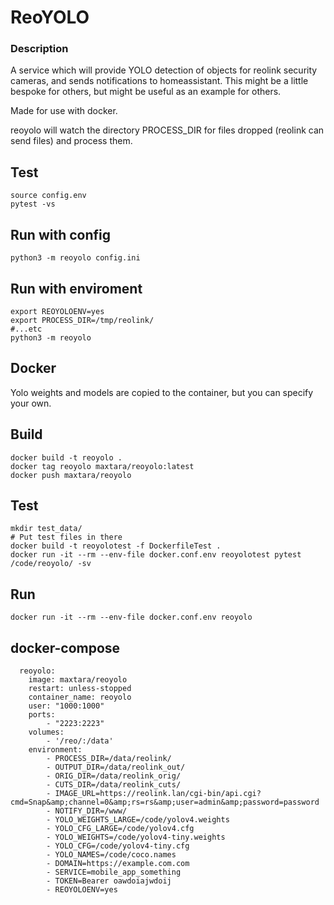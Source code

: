 # ReoYOLO
  
### Description
A service which will provide YOLO detection of objects for reolink security cameras, and sends notifications to homeassistant.
This might be a little bespoke for others, but might be useful as an example for others.
  
Made for use with docker. 
  
reoyolo will watch the directory PROCESS_DIR for files dropped (reolink can send files) and process them.
  
## Test
```
source config.env
pytest -vs
```
  
## Run with config
```
python3 -m reoyolo config.ini
```
  
## Run with enviroment
```
export REOYOLOENV=yes
export PROCESS_DIR=/tmp/reolink/
#...etc
python3 -m reoyolo
```
  
## Docker
  
Yolo weights and models are copied to the container, but you can specify your own.
  
## Build
```
docker build -t reoyolo .
docker tag reoyolo maxtara/reoyolo:latest
docker push maxtara/reoyolo
```
  
## Test
```
mkdir test_data/
# Put test files in there
docker build -t reoyolotest -f DockerfileTest .
docker run -it --rm --env-file docker.conf.env reoyolotest pytest /code/reoyolo/ -sv
```

## Run
```
docker run -it --rm --env-file docker.conf.env reoyolo
```
  
## docker-compose
```
  reoyolo:
    image: maxtara/reoyolo
    restart: unless-stopped
    container_name: reoyolo
    user: "1000:1000"
    ports:
        - "2223:2223"
    volumes:
        - '/reo/:/data'
    environment:
        - PROCESS_DIR=/data/reolink/
        - OUTPUT_DIR=/data/reolink_out/
        - ORIG_DIR=/data/reolink_orig/
        - CUTS_DIR=/data/reolink_cuts/
        - IMAGE_URL=https://reolink.lan/cgi-bin/api.cgi?cmd=Snap&amp;channel=0&amp;rs=rs&amp;user=admin&amp;password=password
        - NOTIFY_DIR=/www/
        - YOLO_WEIGHTS_LARGE=/code/yolov4.weights
        - YOLO_CFG_LARGE=/code/yolov4.cfg
        - YOLO_WEIGHTS=/code/yolov4-tiny.weights
        - YOLO_CFG=/code/yolov4-tiny.cfg
        - YOLO_NAMES=/code/coco.names
        - DOMAIN=https://example.com.com
        - SERVICE=mobile_app_something
        - TOKEN=Bearer oawdoiajwdoij
        - REOYOLOENV=yes
```
